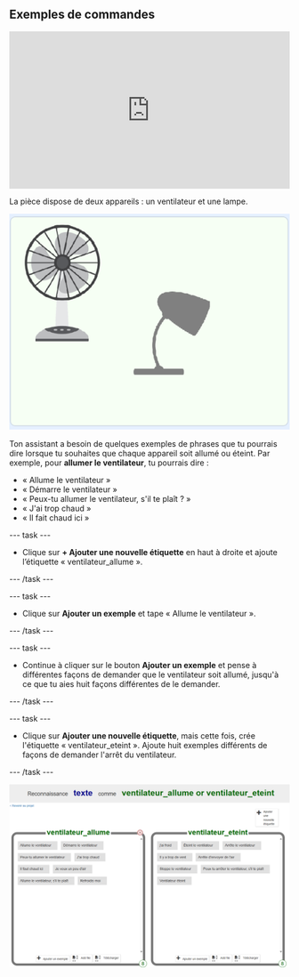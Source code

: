 ## Exemples de commandes

<html>
  <div style="position: relative; overflow: hidden; padding-top: 56.25%;">
    <iframe style="position: absolute; top: 0; left: 0; right: 0; width: 100%; height: 100%; border: none;" src="https://www.youtube.com/embed/aekrXl_-Q_o?rel=0&cc_load_policy=1" allowfullscreen allow="accelerometer; autoplay; clipboard-write; encrypted-media; gyroscope; picture-in-picture; web-share"></iframe>
  </div>
</html>

La pièce dispose de deux appareils : un ventilateur et une lampe.

![Un ventilateur et une lampe](images/classroom-devices.png)

Ton assistant a besoin de quelques exemples de phrases que tu pourrais dire lorsque tu souhaites que chaque appareil soit allumé ou éteint. Par exemple, pour **allumer le ventilateur**, tu pourrais dire :

- « Allume le ventilateur »
- « Démarre le ventilateur »
- « Peux-tu allumer le ventilateur, s'il te plaît ? »
- « J'ai trop chaud »
- « Il fait chaud ici »

--- task ---

- Clique sur **+ Ajouter une nouvelle étiquette** en haut à droite et ajoute l’étiquette « ventilateur_allume ».

--- /task ---

--- task ---

- Clique sur **Ajouter un exemple** et tape « Allume le ventilateur ».

--- /task ---

--- task ---

- Continue à cliquer sur le bouton **Ajouter un exemple** et pense à différentes façons de demander que le ventilateur soit allumé, jusqu'à ce que tu aies huit façons différentes de le demander.

--- /task ---

--- task ---

- Clique sur **Ajouter une nouvelle étiquette**, mais cette fois, crée l'étiquette « ventilateur_eteint ». Ajoute huit exemples différents de façons de demander l'arrêt du ventilateur.

--- /task ---

![Catégories d'activation et de désactivation du ventilateur avec huit exemples de commandes dans chacune](images/fan-on-and-off.png)
